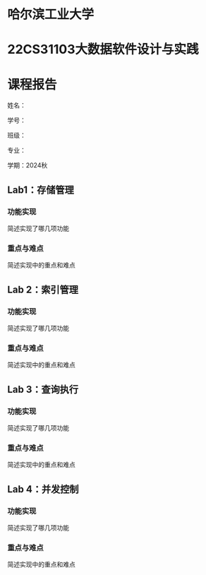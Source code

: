 



# 哈尔滨工业大学

# 22CS31103大数据软件设计与实践

# 课程报告

姓名：

学号：

班级：

专业：

学期：2024秋

## Lab1：存储管理

### 功能实现

简述实现了哪几项功能

### 重点与难点

简述实现中的重点和难点

## Lab 2：索引管理

### 功能实现

简述实现了哪几项功能

### 重点与难点

简述实现中的重点和难点

## Lab 3：查询执行

### 功能实现

简述实现了哪几项功能

### 重点与难点

简述实现中的重点和难点

## Lab 4：并发控制

### 功能实现

简述实现了哪几项功能

### 重点与难点

简述实现中的重点和难点


